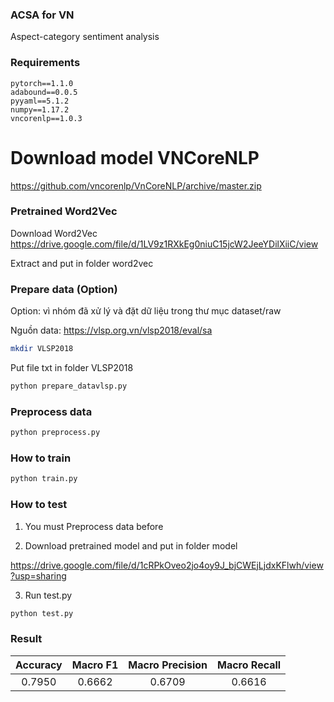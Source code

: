 ### ACSA for VN
Aspect-category sentiment analysis

### Requirements

```
pytorch==1.1.0
adabound==0.0.5
pyyaml==5.1.2
numpy==1.17.2
vncorenlp==1.0.3
```
# Download model VNCoreNLP

https://github.com/vncorenlp/VnCoreNLP/archive/master.zip


### Pretrained Word2Vec

Download Word2Vec https://drive.google.com/file/d/1LV9z1RXkEg0niuC15jcW2JeeYDilXiiC/view

Extract and put in folder word2vec

### Prepare data (Option)

Option: vì nhóm đã xử lý và đặt dữ liệu trong thư mục dataset/raw

Nguồn data: https://vlsp.org.vn/vlsp2018/eval/sa

```bash
mkdir VLSP2018
```

Put file txt in folder VLSP2018

```bash
python prepare_datavlsp.py
```

### Preprocess data

```bash
python preprocess.py
```

### How to train

```bash
python train.py
```

### How to test

1. You must Preprocess data before

2. Download pretrained model and put in folder model

https://drive.google.com/file/d/1cRPkOveo2jo4oy9J_bjCWEjLjdxKFlwh/view?usp=sharing

3. Run test.py

```bash
python test.py
```

### Result

|   Accuracy  |   Macro F1  | Macro Precision |  Macro Recall |
| :---------: | :---------: |  :-----------:  |  :---------:  |
|    0.7950   |    0.6662   |     0.6709      |     0.6616    |

